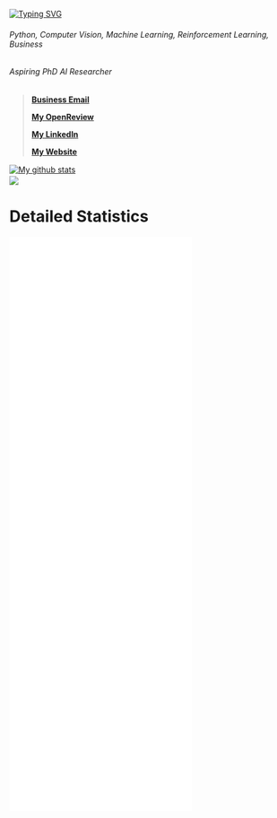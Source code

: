 [![Typing SVG](https://readme-typing-svg.herokuapp.com/?size=35&lines=Hello+There!;I%E2%80%99m+Elston.+)](https://git.io/typing-svg)
###### Python, Computer Vision, Machine Learning, Reinforcement Learning, Business
###### Aspiring PhD AI Researcher

> **[Business Email](mailto:elstuhnofficial@gmail.com)**
> 
> **[My OpenReview](https://openreview.net/profile?id=~Elston_Tan1)**
> 
> **[My LinkedIn](https://www.linkedin.com/in/elston-tan-59a7881ba/)**
> 
> **[My Website](https://elstuhn.xyz)**

<a href="https://github.com/Elstuhn/github-readme-stats">
  <img align="center" src="https://github-readme-stats.vercel.app/api?username=Elstuhn&show_icons=true&include_all_commits=true&theme=material-palenight&count_private=true&custom_title=Elston's%20Statistics&include_all_commits=true" alt="My github stats"/>
</a>
<br>
<a href="https://github.com/Elstuhn/github-readme-stats">
  <img align="center" src="https://github-readme-stats.vercel.app/api/top-langs/?username=Elstuhn&layout=compact&theme=material-palenight&count_private=true" />
</a>

# Detailed Statistics
![Metrics](https://github.com/Elstuhn/Elstuhn/blob/master/github-metrics.svg)

